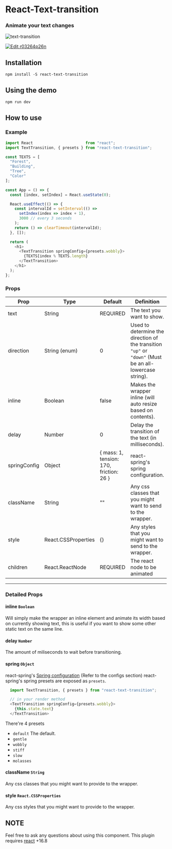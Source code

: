 # React-Text-transition
### Animate your text changes

![text-transition](https://raw.githubusercontent.com/WinterCore/react-text-transition/master/example-gifs/example.gif)

[![Edit r03264p26n](https://codesandbox.io/static/img/play-codesandbox.svg)](https://codesandbox.io/s/r03264p26n?view=preview)
## Installation
```npm install -S react-text-transition```
## Using the demo
```npm run dev```
## How to use

### Example
```javascript
import React                       from "react";
import TextTransition, { presets } from "react-text-transition";

const TEXTS = [
  "Forest",
  "Building",
  "Tree",
  "Color"
];

const App = () => {
  const [index, setIndex] = React.useState(0);

  React.useEffect(() => {
    const intervalId = setInterval(() =>
      setIndex(index => index + 1),
      3000 // every 3 seconds
    );
    return () => clearTimeout(intervalId);
  }, []);

  return (
    <h1>
      <TextTransition springConfig={presets.wobbly}>
        {TEXTS[index % TEXTS.length}
      </TextTransition>
    </h1>
  );
};
```

### Props
| Prop | Type | Default | Definition |
| --- | --- | --- | --- |
| text | String | REQUIRED | The text you want to show. |
| direction | String (enum) | 0 | Used to determine the direction of the transition `"up"` or `"down"` (Must be an all-lowercase string). |
| inline | Boolean | false | Makes the wrapper inline (will auto resize based on contents). |
| delay | Number | 0 | Delay the transition of the text (in milliseconds). |
| springConfig | Object | { mass: 1, tension: 170, friction: 26 } | react-spring's spring configuration. |
| className | String | "" | Any css classes that you might want to send to the wrapper. |
| style | React.CSSProperties | {} | Any styles that you might want to send to the wrapper. |
| children | React.ReactNode | REQUIRED | The react node to be animated |

___

### Detailed Props
#### inline ```Boolean```
Will simply make the wrapper an inline element and animate its width based on currently showing text, this is useful if you want to show some other static text on the same line.
#### delay ```Number```
The amount of miliseconds to wait before transitioning.
#### spring ```Object```
react-spring's [Spring configuration](https://www.react-spring.io/docs/hooks/api) (Refer to the configs section)
react-spring's spring presets are exposed as `presets`.
```javascript
  import TextTransition, { presets } from "react-text-transition";

  // in your render method
  <TextTransition springConfig={presets.wobbly}>
    {this.state.text}
  </TextTransition>
```
There're 4 presets
* ```default``` The default.
* ```gentle```
* ```wobbly```
* ```stiff```
* ```slow```
* ```molasses```
#### className ```String```
Any css classes that you might want to provide to the wrapper.
#### style ```React.CSSProperties```
Any css styles that you might want to provide to the wrapper.

## NOTE
Feel free to ask any questions about using this component.
This plugin requires [react](https://www.npmjs.com/package/react) +16.8
